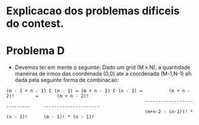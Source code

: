 # Explicacao dos problemas dificeis do contest.

# Problema D
* Devemos ter em mente o seguinte: Dado um grid (M x N), a quantidade maneiras de irmos das coordenada (0,0) ate a coordenada (M-1,N-1) eh dada pela seguinte forma de combinacao:
```
(m - 1 + n - 1) C (n - 1) = (m + n - 2) C (n - 1) =          (m + n - 2)!        =       (m + n - 2)!
                                                    ---------------------------     ---------------------
                                                    (m+n-2 - (n-1))! * (n - 1)!      (m - 1)! * (n - 1)!
```
